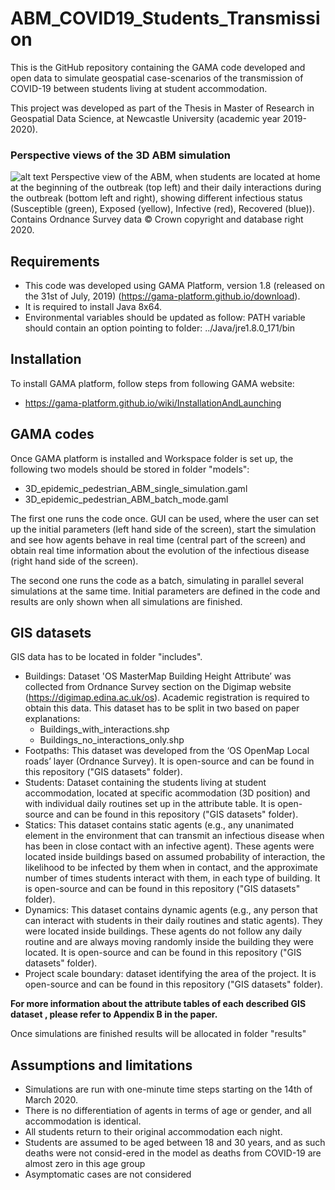 # ABM_COVID19_Students_Transmission

This is the GitHub repository containing the GAMA code developed and open data to simulate geospatial case-scenarios of the transmission of COVID-19 between students living at student accommodation.

This project was developed as part of the Thesis in Master of Research in Geospatial Data Science, at Newcastle University (academic year 2019-2020).

### Perspective views of the 3D ABM simulation
![alt text](https://user-images.githubusercontent.com/57093439/119123528-8dc63480-ba27-11eb-9571-2e757a9be69e.png)
Perspective view of the ABM, when students are located at home at the beginning of the outbreak (top left) and their daily interactions during the outbreak (bottom left and right), showing different infectious status (Susceptible (green), Exposed (yellow), Infective (red), Recovered (blue)). Contains Ordnance Survey data © Crown copyright and database right 2020.


## Requirements
- This code was developed using GAMA Platform, version 1.8 (released on the 31st of July, 2019) (https://gama-platform.github.io/download).
- It is required to install Java 8x64.
- Environmental variables should be updated as follow: PATH variable should contain an option pointing to folder: ../Java/jre1.8.0_171/bin


## Installation
To install GAMA platform, follow steps from following GAMA website:
- https://gama-platform.github.io/wiki/InstallationAndLaunching


## GAMA codes
Once GAMA platform is installed and Workspace folder is set up, the following two models should be stored in folder "models":

- 3D_epidemic_pedestrian_ABM_single_simulation.gaml
- 3D_epidemic_pedestrian_ABM_batch_mode.gaml

The first one runs the code once. GUI can be used, where the user can set up the initial parameters (left hand side of the screen), start the simulation and see how agents behave in real time (central part of the screen) and obtain real time information about the evolution of the infectious disease (right hand side of the screen).

The second one runs the code as a batch, simulating in parallel several simulations at the same time. Initial parameters are defined in the code and results are only shown when all simulations are finished.  

## GIS datasets
GIS data has to be located in folder "includes".
- Buildings: Dataset 'OS MasterMap Building Height Attribute’ was collected from Ordnance Survey section on the Digimap website (https://digimap.edina.ac.uk/os). Academic registration is required to obtain this data. This dataset has to be split in two based on paper explanations: 
	- Buildings_with_interactions.shp
	- Buildings_no_interactions_only.shp
- Footpaths: This dataset was developed from the ‘OS OpenMap Local roads’ layer (Ordnance Survey). It is open-source and can be found in this repository ("GIS datasets" folder).
- Students: Dataset containing the students living at student accommodation, located at specific acommodation (3D position) and with individual daily routines set up in the attribute table. It is open-source and can be found in this repository ("GIS datasets" folder).
- Statics: This dataset contains static agents (e.g., any unanimated element in the environment that can transmit an infectious disease when has been in close contact with an infective agent). These agents were located inside buildings based on assumed probability of interaction, the likelihood to be infected by them when in contact, and the approximate number of times students interact with them, in each type of building. It is open-source and can be found in this repository ("GIS datasets" folder).
- Dynamics: This dataset contains dynamic agents (e.g., any person that can interact with students in their daily routines and static agents). They were located inside buildings. These agents do not follow any daily routine and are always moving randomly inside the building they were located. It is open-source and can be found in this repository ("GIS datasets" folder).
- Project scale boundary: dataset identifying the area of the project. It is open-source and can be found in this repository ("GIS datasets" folder).


**For more information about the attribute tables of each described GIS dataset , please refer to Appendix B in the paper.**


Once simulations are finished results will be allocated in folder "results"


## Assumptions and limitations

- Simulations are run with one-minute time steps starting on the 14th of March 2020. 
- There is no differentiation of agents in terms of age or gender, and all accommodation is identical. 
- All students return to their original accommodation each night. 
- Students are assumed to be aged between 18 and 30 years, and as such deaths were not consid-ered in the model as deaths from COVID-19 are almost zero in this age group 
- Asymptomatic cases are not considered



